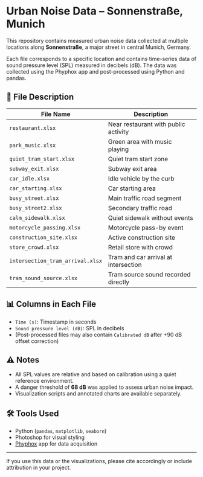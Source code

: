 # Urban Noise Data – Sonnenstraße, Munich

This repository contains measured urban noise data collected at multiple locations along **Sonnenstraße**, a major street in central Munich, Germany.

Each file corresponds to a specific location and contains time-series data of sound pressure level (SPL) measured in decibels (dB). The data was collected using the Phyphox app and post-processed using Python and pandas.

## 📂 File Description

| File Name                       | Description                     |
|--------------------------------|---------------------------------|
| `restaurant.xlsx`              | Near restaurant with public activity |
| `park_music.xlsx`              | Green area with music playing       |
| `quiet_tram_start.xlsx`        | Quiet tram start zone               |
| `subway_exit.xlsx`             | Subway exit area                    |
| `car_idle.xlsx`                | Idle vehicle by the curb            |
| `car_starting.xlsx`            | Car starting area                   |
| `busy_street.xlsx`             | Main traffic road segment           |
| `busy_street2.xlsx`            | Secondary traffic road              |
| `calm_sidewalk.xlsx`           | Quiet sidewalk without events       |
| `motorcycle_passing.xlsx`      | Motorcycle pass-by event            |
| `construction_site.xlsx`       | Active construction site            |
| `store_crowd.xlsx`             | Retail store with crowd             |
| `intersection_tram_arrival.xlsx` | Tram and car arrival at intersection |
| `tram_sound_source.xlsx`       | Tram source sound recorded directly |

## 📊 Columns in Each File

- `Time (s)`: Timestamp in seconds  
- `Sound pressure level (dB)`: SPL in decibels  
- (Post-processed files may also contain `Calibrated dB` after +90 dB offset correction)

## ⚠️ Notes

- All SPL values are relative and based on calibration using a quiet reference environment.
- A danger threshold of **68 dB** was applied to assess urban noise impact.
- Visualization scripts and annotated charts are available separately.

## 🛠 Tools Used

- Python (`pandas`, `matplotlib`, `seaborn`)
- Photoshop for visual styling
- [Phyphox](https://phyphox.org/) app for data acquisition

---

If you use this data or the visualizations, please cite accordingly or include attribution in your project.
